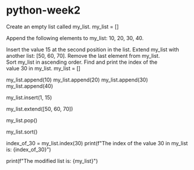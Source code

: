 # python-week2
Create an empty list called my_list. 
my_list = []

Append the following elements to my_list: 10, 20, 30, 40.


Insert the value 15 at the second position in the list.
Extend my_list with another list: [50, 60, 70].
Remove the last element from my_list.
Sort my_list in ascending order.
Find and print the index of the value 30 in my_list.
my_list = []

my_list.append(10)
my_list.append(20)
my_list.append(30)
my_list.append(40)

my_list.insert(1, 15)

my_list.extend([50, 60, 70])

my_list.pop()

my_list.sort()

index_of_30 = my_list.index(30)
print(f"The index of the value 30 in my_list is: {index_of_30}")

print(f"The modified list is: {my_list}")


